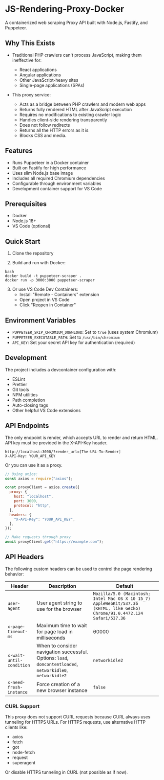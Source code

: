 # JS-Rendering-Proxy-Docker

A containerized web scraping Proxy API built with Node.js, Fastify, and Puppeteer.

## Why This Exists

- Traditional PHP crawlers can't process JavaScript, making them ineffective for:

  - React applications
  - Angular applications
  - Other JavaScript-heavy sites
  - Single-page applications (SPAs)

- This proxy service:
  - Acts as a bridge between PHP crawlers and modern web apps
  - Returns fully rendered HTML after JavaScript execution
  - Requires no modifications to existing crawler logic
  - Handles client-side rendering transparently
  - Does not follow redirects
  - Returns all the HTTP errors as it is
  - Blocks CSS and media.

## Features

- Runs Puppeteer in a Docker container
- Built on Fastify for high performance
- Uses slim Node.js base image
- Includes all required Chromium dependencies
- Configurable through environment variables
- Development container support for VS Code

## Prerequisites

- Docker
- Node.js 18+
- VS Code (optional)

## Quick Start

1. Clone the repository

2. Build and run with Docker:

```
bash
docker build -t puppeteer-scraper .
docker run -p 3000:3000 puppeteer-scraper
```

3. Or use VS Code Dev Containers:
   - Install "Remote - Containers" extension
   - Open project in VS Code
   - Click "Reopen in Container"

## Environment Variables

- `PUPPETEER_SKIP_CHROMIUM_DOWNLOAD`: Set to `true` (uses system Chromium)
- `PUPPETEER_EXECUTABLE_PATH`: Set to `/usr/bin/chromium`
- `API_KEY`: Set your secret API key for authentication (required)

## Development

The project includes a devcontainer configuration with:

- ESLint
- Prettier
- Git tools
- NPM utilities
- Path completion
- Auto-closing tags
- Other helpful VS Code extensions

## API Endpoints

The only endpoint is render, which accepts URL to render and return HTML. API key must be provided in the X-API-Key header.

```
http://localhost:3000/?render_url=[The-URL-To-Render]
X-API-Key: YOUR_API_KEY
```

Or you can use it as a proxy.

```javascript
// Using axios:
const axios = require("axios");

const proxyClient = axios.create({
  proxy: {
    host: "localhost",
    port: 3000,
    protocol: "http",
  },
  headers: {
    "X-API-Key": "YOUR_API_KEY",
  },
});

// Make requests through proxy
await proxyClient.get("https://example.com");
```

## API Headers

The following custom headers can be used to control the page rendering behavior:

| Header                   | Description                                                                                                 | Default                                                                                                                     |
| ------------------------ | ----------------------------------------------------------------------------------------------------------- | --------------------------------------------------------------------------------------------------------------------------- |
| `user-agent`             | User agent string to use for the browser                                                                    | `Mozilla/5.0 (Macintosh; Intel Mac OS X 10_15_7) AppleWebKit/537.36 (KHTML, like Gecko) Chrome/91.0.4472.124 Safari/537.36` |
| `x-page-timeout-ms`      | Maximum time to wait for page load in milliseconds                                                          | 60000                                                                                                                       |
| `x-wait-until-condition` | When to consider navigation successful. Options: `load`, `domcontentloaded`, `networkidle0`, `networkidle2` | `networkidle2`                                                                                                              |
| `x-need-fresh-instance`  | Force creation of a new browser instance                                                                    | `false`                                                                                                                     |

### CURL Support

This proxy does not support CURL requests because CURL always uses tunneling for HTTPS URLs. For HTTPS requests, use alternative HTTP clients like:

- axios
- fetch
- got
- node-fetch
- request
- superagent

Or disable HTTPS tunneling in CURL (not possible as if now).
